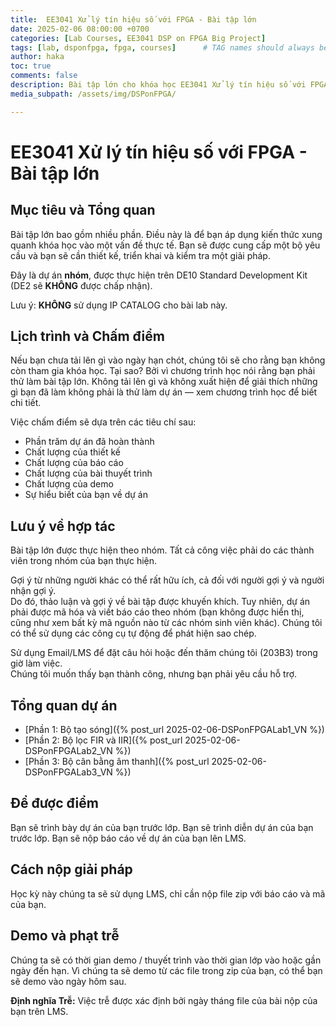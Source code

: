```yaml
---
title:  EE3041 Xử lý tín hiệu số với FPGA - Bài tập lớn
date: 2025-02-06 08:00:00 +0700
categories: [Lab Courses, EE3041 DSP on FPGA Big Project]
tags: [lab, dsponfpga, fpga, courses]      # TAG names should always be lowercase
author: haka
toc: true
comments: false
description: Bài tập lớn cho khóa học EE3041 Xử lý tín hiệu số với FPGA tại HCMUT
media_subpath: /assets/img/DSPonFPGA/

---
```


# EE3041 Xử lý tín hiệu số với FPGA - Bài tập lớn

## Mục tiêu và Tổng quan

Bài tập lớn bao gồm nhiều phần. Điều này là để bạn áp dụng kiến thức xung quanh khóa học vào một vấn đề thực tế. Bạn sẽ được cung cấp một bộ yêu cầu và bạn sẽ cần thiết kế, triển khai và kiểm tra một giải pháp.

Đây là dự án **nhóm**, được thực hiện trên DE10 Standard Development Kit (DE2 sẽ **KHÔNG** được chấp nhận).

Lưu ý: **KHÔNG** sử dụng IP CATALOG cho bài lab này.

## Lịch trình và Chấm điểm

Nếu bạn chưa tải lên gì vào ngày hạn chót, chúng tôi sẽ cho rằng bạn không còn tham gia khóa học. Tại sao? Bởi vì chương trình học nói rằng bạn phải thử làm bài tập lớn. Không tải lên gì và không xuất hiện để giải thích những gì bạn đã làm không phải là thử làm dự án — xem chương trình học để biết chi tiết.

Việc chấm điểm sẽ dựa trên các tiêu chí sau:

- Phần trăm dự án đã hoàn thành
- Chất lượng của thiết kế
- Chất lượng của báo cáo
- Chất lượng của bài thuyết trình
- Chất lượng của demo
- Sự hiểu biết của bạn về dự án

## Lưu ý về hợp tác

Bài tập lớn được thực hiện theo nhóm. Tất cả công việc phải do các thành viên trong nhóm của bạn thực hiện.

Gợi ý từ những người khác có thể rất hữu ích, cả đối với người gợi ý và người nhận gợi ý.  
Do đó, thảo luận và gợi ý về bài tập được khuyến khích. Tuy nhiên, dự án phải được mã hóa và viết báo cáo theo nhóm (bạn không được hiển thị, cũng như xem bất kỳ mã nguồn nào từ các nhóm sinh viên khác). Chúng tôi có thể sử dụng các công cụ tự động để phát hiện sao chép.

Sử dụng Email/LMS để đặt câu hỏi hoặc đến thăm chúng tôi (203B3) trong giờ làm việc.  
Chúng tôi muốn thấy bạn thành công, nhưng bạn phải yêu cầu hỗ trợ.

## Tổng quan dự án

- [Phần 1: Bộ tạo sóng]({% post_url 2025-02-06-DSPonFPGALab1_VN %})
- [Phần 2: Bộ lọc FIR và IIR]({% post_url 2025-02-06-DSPonFPGALab2_VN %})
- [Phần 3: Bộ cân bằng âm thanh]({% post_url 2025-02-06-DSPonFPGALab3_VN %})

## Để được điểm

Bạn sẽ trình bày dự án của bạn trước lớp. Bạn sẽ trình diễn dự án của bạn trước lớp. Bạn sẽ nộp báo cáo về dự án của bạn lên LMS.

## Cách nộp giải pháp

Học kỳ này chúng ta sẽ sử dụng LMS, chỉ cần nộp file zip với báo cáo và mã của bạn.

## Demo và phạt trễ

Chúng ta sẽ có thời gian demo / thuyết trình vào thời gian lớp vào hoặc gần ngày đến hạn. Vì chúng ta sẽ demo từ các file trong zip của bạn, có thể bạn sẽ demo vào ngày hôm sau.

**Định nghĩa Trễ:** Việc trễ được xác định bởi ngày tháng file của bài nộp của bạn trên LMS.
